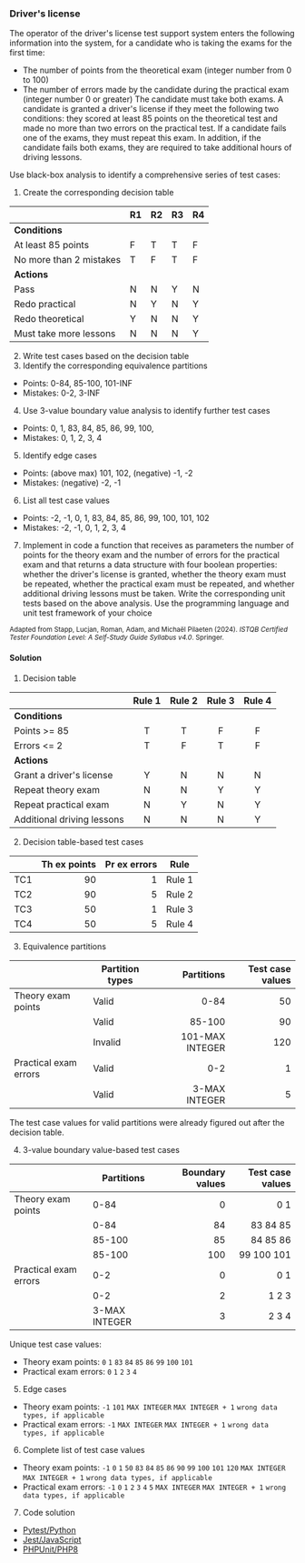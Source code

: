 ### Driver's license

The operator of the driver's license test support system enters the following information into the system, for a candidate who is taking the exams for the first time:

- The number of points from the theoretical exam (integer number from 0 to 100)
- The number of errors made by the candidate during the practical exam (integer number 0 or greater)
  The candidate must take both exams. A candidate is granted a driver's license if they meet the following two conditions: they scored at least 85 points on the theoretical test and made no more than two errors on the practical test. If a candidate fails one of the exams, they must repeat this exam. In addition, if the candidate fails both exams, they are required to take additional hours of driving lessons.

Use black-box analysis to identify a comprehensive series of test cases:

1. Create the corresponding decision table

|                         | R1  | R2  | R3  | R4  |
| ----------------------- | --- | --- | --- | --- |
| **Conditions**          |     |     |     |     |
| At least 85 points      | F   | T   | T   | F   |
| No more than 2 mistakes | T   | F   | T   | F   |
| **Actions**             |     |     |     |     |
| Pass                    | N   | N   | Y   | N   |
| Redo practical          | N   | Y   | N   | Y   |
| Redo theoretical        | Y   | N   | N   | Y   |
| Must take more lessons  | N   | N   | N   | Y   |

2. Write test cases based on the decision table
3. Identify the corresponding equivalence partitions

- Points: 0-84, 85-100, 101-INF
- Mistakes: 0-2, 3-INF

4. Use 3-value boundary value analysis to identify further test cases
- Points: 0, 1, 83, 84, 85, 86, 99, 100,
- Mistakes: 0, 1, 2, 3, 4
5. Identify edge cases
- Points: (above max) 101, 102, (negative) -1, -2
- Mistakes: (negative) -2, -1 
6. List all test case values
- Points: -2, -1, 0, 1, 83, 84, 85, 86, 99, 100, 101, 102
- Mistakes: -2, -1, 0, 1, 2, 3, 4
7. Implement in code a function that receives as parameters the number of points for the theory exam and the number of errors for the practical exam and that returns a data structure with four boolean properties: whether the driver's license is granted, whether the theory exam must be repeated, whether the practical exam must be repeated, and whether additional driving lessons must be taken. Write the corresponding unit tests based on the above analysis. Use the programming language and unit test framework of your choice

<sub>Adapted from Stapp, Lucjan, Roman, Adam, and Michaël Pilaeten (2024). _ISTQB Certified Tester Foundation Level: A Self-Study Guide Syllabus v4.0_. Springer.</sub>

#### Solution
1. Decision table

||Rule 1|Rule 2|Rule 3|Rule 4|
|-|:-:|:-:|:-:|:-:|
|**Conditions**|
|Points >= 85|T|T|F|F|
|Errors <= 2|T|F|T|F|
|**Actions**|
|Grant a driver's license|Y|N|N|N|
|Repeat theory exam|N|N|Y|Y|
|Repeat practical exam|N|Y|N|Y|
|Additional driving lessons|N|N|N|Y|
   
2. Decision table-based test cases

||Th ex points|Pr ex errors|Rule|
|-|--:|--:|-|
|TC1|90|1|Rule 1|
|TC2|90|5|Rule 2|
|TC3|50|1|Rule 3|
|TC4|50|5|Rule 4|

3. Equivalence partitions

||Partition types|Partitions|Test case values|
|-|-|--:|--:|
|Theory exam points|Valid|0-84|50|
||Valid|85-100|90|
||Invalid|101-MAX INTEGER|120|
|Practical exam errors|Valid|0-2|1|
||Valid|3-MAX INTEGER|5|

The test case values for valid partitions were already figured out after the decision table.

4. 3-value boundary value-based test cases

||Partitions|Boundary values|Test case values|
|-|-|--:|--:|
|Theory exam points|0-84|0|0 1|
||0-84|84|83 84 85|
||85-100|85|84 85 86|
||85-100|100|99 100 101|
|Practical exam errors|0-2|0|0 1|
||0-2|2|1 2 3|
||3-MAX INTEGER|3|2 3 4|

Unique test case values:
- Theory exam points: `0` `1` `83` `84` `85` `86` `99` `100` `101`
- Practical exam errors: `0` `1` `2` `3` `4`

5. Edge cases
- Theory exam points: `-1` `101` `MAX INTEGER` `MAX INTEGER + 1` `wrong data types, if applicable`
- Practical exam errors: `-1` `MAX INTEGER` `MAX INTEGER + 1` `wrong data types, if applicable`

6. Complete list of test case values
- Theory exam points: `-1` `0` `1` `50` `83` `84` `85` `86` `90` `99` `100` `101` `120` `MAX INTEGER` `MAX INTEGER + 1` `wrong data types, if applicable`
- Practical exam errors: `-1` `0` `1` `2` `3` `4` `5` `MAX INTEGER` `MAX INTEGER + 1` `wrong data types, if applicable`

7. Code solution

- [Pytest/Python](https://github.com/arturomorarioja/py_drivers_license_unit_tests)
- [Jest/JavaScript](https://github.com/arturomorarioja/js_drivers_license_unit_tests)
- [PHPUnit/PHP8](https://github.com/arturomorarioja/php_drivers_license_unit_tests)
